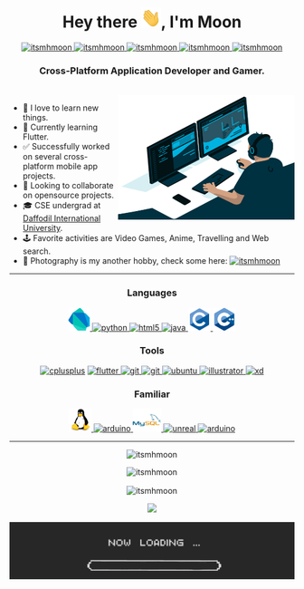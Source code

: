 <h1 align="center">Hey there <img src="images/wave.gif" height="35" width="35">, I'm Moon</h1>

<p align="center">
  <a href="https://www.linkedin.com/in/itsmhmoon/" target="blank"><img src="https://img.shields.io/badge/-CONNECT-blue?style=flat-square&logo=Linkedin" alt="itsmhmoon" />
  <a href="https://twitter.com/itsmhmoon" target="blank"><img src="https://img.shields.io/twitter/follow/itsmhmoon?label=FOLLOW&logo=twitter&style=flat-square&color=007fc6" alt="itsmhmoon" />
  <a href="https://www.reddit.com/user/itsmhmoon" target="blank"><img src="https://img.shields.io/reddit/user-karma/combined/itsmhmoon?color=brightgreen&label=KARMA&logo=reddit&style=flat-square" alt="itsmhmoon" />
  <a href="https://www.behance.net/itsmhmoon" target="blank"><img src="https://img.shields.io/badge/SHOWCASE-0054F7?style=flat-square&logo=behance&logoColor=white" alt="itsmhmoon" />
  <a href="https://api.whatsapp.com/send/?phone=8801521107138" target="blank"><img src="https://img.shields.io/badge/CONTACT-25D366?style=flat-square&logo=whatsapp&logoColor=white" alt="itsmhmoon" />
  </a>
</p>

<h3 align="center">Cross-Platform Application Developer and Gamer.</h3>

<br>

<img align="right" src="images/Coding.gif" width="312" height="220" alt="GIF"/>

- 🎯 I love to learn new things.
- 🌱 Currently learning Flutter.
- ✅ Successfully worked on several cross-platform mobile app projects.
- 🔭 Looking to collaborate on opensource projects.
- 🎓 CSE undergrad at [Daffodil International University](https://daffodilvarsity.edu.bd/).
- 🕹 Favorite activities are Video Games, Anime, Travelling and Web search.
- 📸 Photography is my another hobby, check some here: <a href="https://www.flickr.com/photos/itsmhmoon/" target="blank"><img src="https://img.shields.io/badge/FLICKR-0062d8?style=flat&logo=flickr&logoColor=ff0084" alt="itsmhmoon" /> </a>

<hr />

<h3 align="center"> Languages </h4>
<p align="center">
<a href="https://dart.dev" target="_blank" rel="noreferrer"> <img src="https://raw.githubusercontent.com/devicons/devicon/master/icons/dart/dart-original.svg" alt="dart" width="38" height="40"/> </a> <a href="https://www.python.org" target="_blank" rel="noreferrer"> <img src="https://www.vectorlogo.zone/logos/python/python-icon.svg" alt="python" width="40" height="40"/> </a> <a href="https://www.w3.org/html/" target="_blank" rel="noreferrer"> <img src="https://www.vectorlogo.zone/logos/w3_html5/w3_html5-icon.svg" alt="html5" width="40" height="38"/> </a> <a href="https://www.java.com/en/" target="_blank" rel="noreferrer"> <img src="https://www.vectorlogo.zone/logos/java/java-icon.svg" alt="java" width="40" height="40"/> </a> <a href="https://www.cprogramming.com/" target="_blank" rel="noreferrer"> <img src="https://raw.githubusercontent.com/devicons/devicon/master/icons/c/c-original.svg" alt="c" width="40" height="40"/> </a> <a href="https://www.w3schools.com/cpp/" target="_blank" rel="noreferrer"> <img src="https://raw.githubusercontent.com/devicons/devicon/master/icons/cplusplus/cplusplus-original.svg" alt="cplusplus" width="40" height="40"/></a>
</p>

<h3 align="center"> Tools </h4>
<p align="center">
<a href="https://code.visualstudio.com/" target="_blank" rel="noreferrer"> <img src="https://cdn.worldvectorlogo.com/logos/visual-studio-code-1.svg" alt="cplusplus" width="40" height="40"/></a> <a href="https://flutter.dev" target="_blank" rel="noreferrer"> <img src="https://cdn.worldvectorlogo.com/logos/flutter-logo.svg" alt="flutter" width="35" height="40"/> </a> <a href="https://git-scm.com/" target="_blank" rel="noreferrer"> <img src="https://www.vectorlogo.zone/logos/git-scm/git-scm-icon.svg" alt="git" width="40" height="40"/> </a> <a href="https://www.postman.com/" target="_blank" rel="noreferrer"> <img src="https://www.vectorlogo.zone/logos/getpostman/getpostman-icon.svg" alt="git" width="40" height="40"/> </a> <a href="https://ubuntu.com/" target="_blank" rel="noreferrer"> <img src="https://www.vectorlogo.zone/logos/ubuntu/ubuntu-icon.svg" alt="ubuntu" width="40" height="40"/> </a> <a href="https://www.adobe.com/in/products/illustrator.html" target="_blank" rel="noreferrer"> <img src="https://upload.wikimedia.org/wikipedia/commons/thumb/f/fb/Adobe_Illustrator_CC_icon.svg/512px-Adobe_Illustrator_CC_icon.svg.png" alt="illustrator" width="41" height="40"/> </a> <a href="https://www.adobe.com/products/xd.html" target="_blank" rel="noreferrer"> <img src="https://cdn.worldvectorlogo.com/logos/adobe-xd-2.svg" alt="xd" width="40" height="40"/> </a>
</p>

<h3 align="center"> Familiar </h4>
<p align="center">
<a href="https://www.linux.org/" target="_blank" rel="noreferrer"> <img src="https://raw.githubusercontent.com/devicons/devicon/master/icons/linux/linux-original.svg" alt="linux" width="40" height="40"/> </a> <a href="https://www.office.com/" target="_blank" rel="noreferrer"> <img src="https://cdn.worldvectorlogo.com/logos/office-2.svg" alt="arduino" width="38" height="38"/> </a> <a href="https://www.mysql.com/" target="_blank" rel="noreferrer"> <img src="https://raw.githubusercontent.com/devicons/devicon/master/icons/mysql/mysql-original-wordmark.svg" alt="mysql" width="50" height="40"/> </a> <a href="https://unrealengine.com/" target="_blank" rel="noreferrer"> <img src="https://raw.githubusercontent.com/kenangundogan/fontisto/036b7eca71aab1bef8e6a0518f7329f13ed62f6b/icons/svg/brand/unreal-engine.svg" alt="unreal" width="42" height="42"/> </a> <a href="https://www.arduino.cc/" target="_blank" rel="noreferrer"> <img src="https://cdn.worldvectorlogo.com/logos/arduino-1.svg" alt="arduino" width="40" height="40"/> </a>
</p>

<hr/>
<p align="center">
  <img src="https://github-readme-streak-stats.herokuapp.com?user=itsmhmoon&theme=monokai&date_format=M%20j%5B%2C%20Y%5D&background=22272D&stroke=000000&ring=F43D62&currStreakNum=DFFF00&fire=DD2727&sideNums=40E0D0&currStreakLabel=DD2727&sideLabels=40E0D0D9&dates=FF7F50&border=FFFFFF" alt="itsmhmoon" width="420"/>
</p>
<p align="center">
  <img src="https://github-readme-stats.vercel.app/api?username=itsmhmoon&include_all_commits=true&show_icons=true&hide_title=true&title_color=F0FFFF&icon_color=FF8C00&text_color=40E0D0&layout=compact&bg_color=22272d" alt="itsmhmoon" width="420"/>
</p>
<p align="center">
  <img src="https://github-readme-stats.vercel.app/api/top-langs/?username=itsmhmoon&hide_title=true&langs_count=10&text_color=40E0D0&show_icons=true&layout=compact&bg_color=22272d" alt="itsmhmoon" width="420" align="center"/>
</p>
<p align = "center">
  <img src="https://komarev.com/ghpvc/?username=itsmhmoon">
</p>

<img align="center" src="images/loading.gif" alt="GIF"/>
